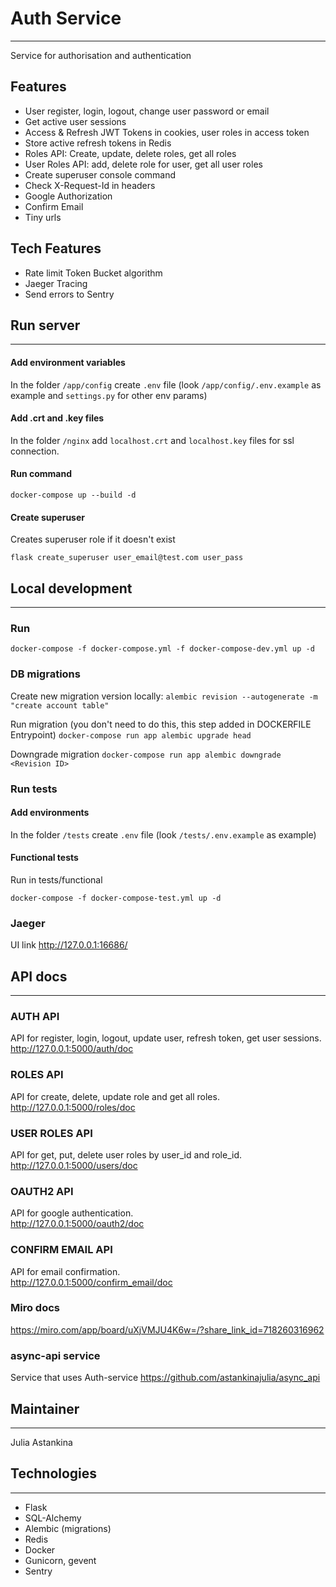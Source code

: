 # Auth Service
___

Service for authorisation and authentication
## Features
* User register, login, logout, change user password or email
* Get active user sessions
* Access & Refresh JWT Tokens in cookies, user roles in access token
* Store active refresh tokens in Redis
* Roles API: Create, update, delete roles, get all roles
* User Roles API: add, delete role for user, get all user roles 
* Create superuser console command
* Check X-Request-Id in headers
* Google Authorization
* Confirm Email
* Tiny urls
## Tech Features
* Rate limit Token Bucket algorithm
* Jaeger Tracing
* Send errors to Sentry
## Run server
___
#### Add environment variables
In the folder `/app/config` create `.env` file (look `/app/config/.env.example` as example and `settings.py`
for other env params)
#### Add .crt and .key files
In the folder `/nginx` add `localhost.crt` and `localhost.key` files for ssl connection.
#### Run command
```
docker-compose up --build -d
```
#### Create superuser
Creates superuser role if it doesn't exist
```
flask create_superuser user_email@test.com user_pass
```

## Local development
___
### Run
```
docker-compose -f docker-compose.yml -f docker-compose-dev.yml up -d
```
### DB migrations
Create new migration version locally:
`alembic revision --autogenerate -m "create account table"`

Run migration (you don't need to do this, this step added in DOCKERFILE Entrypoint)
`docker-compose run app alembic upgrade head`

Downgrade migration
`docker-compose run app alembic downgrade <Revision ID>`


### Run tests
#### Add environments
In the folder `/tests` create `.env` file (look `/tests/.env.example` as example)

#### Functional tests 

Run in tests/functional 
```
docker-compose -f docker-compose-test.yml up -d
```

### Jaeger
UI link
http://127.0.0.1:16686/
## API docs
___
### AUTH API
API for register, login, logout, update user, refresh token, get user sessions.  
http://127.0.0.1:5000/auth/doc

### ROLES API
API for create, delete, update role and get all roles.   
http://127.0.0.1:5000/roles/doc

### USER ROLES API
API for get, put, delete user roles by user_id and role_id.  
http://127.0.0.1:5000/users/doc

### OAUTH2 API
API for google authentication.  
http://127.0.0.1:5000/oauth2/doc

### CONFIRM EMAIL API
API for email confirmation.  
http://127.0.0.1:5000/confirm_email/doc

### Miro docs
https://miro.com/app/board/uXjVMJU4K6w=/?share_link_id=718260316962

### async-api service
Service that uses Auth-service
https://github.com/astankinajulia/async_api

## Maintainer
___
Julia Astankina

## Technologies
___
- Flask
- SQL-Alchemy
- Alembic (migrations)
- Redis
- Docker
- Gunicorn, gevent
- Sentry
